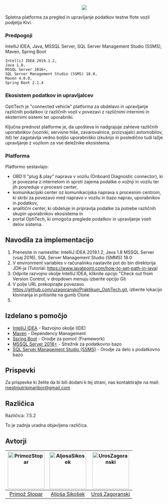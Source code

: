 <p align="center">
  <img  src="http://optitech.sydneyitsolutions.com/wp-content/uploads/2019/03/logo640.png">
</p>
          Spletna platforma za pregled in upravljanje podatkov testne flote vozil podjetja Kivi.

### Predpogoji

IntelliJ IDEA,
Java,
MSSQL Server,
SQL Server Management Studio (SSMS),
Maven,
Spring Boot
```
IntelliJ IDEA 2019.1.2,
Java 1.8,
MSSQL Server 2016+,
SQL Server Management Studio (SSMS) 18.0,
Maven 4.0.0,
Spring Boot 2.1.4
```

### Ekosistem podatkov in upravljalcev

OptiTech je "connected vehicle" platforma za obdelavo in upravljanje različnih podatkov iz različnih vozil v povezavi z različnimi internimi in eksternimi sistemi ter uporabniki. 

Ključna prednost platforme je, da upošteva in nadgrajuje zahteve različnih uporabnikov (vozniki, servisne hiše, zavarovalnice, proizvajalci avtomobilov, itd) ter zagotavlja vedno boljšo uporabniško izkušnjo in posledično tudi lažje upravljanje z vozilom za vse deležnike ekosistema.

### Platforma

Platformo sestavlajo: 

- OBD II "plug & play" naprava v vozilu (Onboard Diagnostic connector), ki je povezana z internetom in sproti zajema podatke o vožnji in vozilu ter jih posreduje v procesni center,
- komunikacijski center oz komunikacijska naprava s procesnim centrom, ki skrbi za povezavo med napravo v vozilu in bazo naprav, uporabnikov in podatkov, 
- analitični center, ki obdeluje in pripravlja podatke za potrebe različnih skupin uporabnikov ekosistema in 
- portal OptiTech, ki omogoča preglede podatkov in upravljanje vseh delov sistema.

## Navodila za implementacijo

1.	Prenesite in namestite: IntelliJ IDEA 2019.1.2, Java 1.8 MSSQL Server (vsaj 2016), SQL Server Management Studio (SMMS) 18.0
2.  V environment variables v računalniku nastavite pot do bin direktorija JDK-ja (Tutorial: https://www.javatpoint.com/how-to-set-path-in-java)
3.	Odprite razvojno okolje IntelliJ IDEA, kliknite opcijo "Check out from Version Control, v dropdown menuju izberite opcijo Git
4.  V polje URL prekopirajte povezavo https://github.com/uzagoranski/Praktikum_OptiTech.git, izberite lokacijo kloniranja in pritisnite na gumb Clone
5.  

## Izdelano s pomočjo

* [IntelliJ IDEA](https://www.jetbrains.com/idea/) - Razvojno okolje (IDE)
* [Maven](https://maven.apache.org/) - Dependency Management
* [Spring Boot](https://spring.io/projects/spring-boot) - Orodje za pomoč (Framework)
* [MSSQL Server 2016+](https://www.microsoft.com/en-us/sql-server/sql-server-2016) - Strežnik za podatkovno bazo
* [SQL Server Management Studio (SSMS)](https://docs.microsoft.com/en-us/sql/ssms/download-sql-server-management-studio-ssms?view=sql-server-2017) - Orodje za delo s podatkovno bazo

## Prispevki

Za prispevke ki želite da bi bili dodani k tej strani, nas kontaktirajte na mail: mestniutripmaribor@gmail.com

## Različica

Različica: 7.5.2

To je zadnja uradna objavljena različica.

## Avtorji

[<img alt="PrimozStopar" src="https://avatars1.githubusercontent.com/u/22565865?s=460&v=4" width="117">](https://github.com/Evixiss) |[<img alt="AljosaSikosek" src="https://avatars2.githubusercontent.com/u/33753351?s=460&v=4" width="117">](https://github.com/aljosasikosek) |[<img alt="UrosZagoranski" src="https://avatars1.githubusercontent.com/u/33725933?s=460&v=4" width="117">](https://github.com/uzagoranski) |
:---: |:---: |:---: |
[Primož Stopar](https://github.com/Evixiss) |[Aljoša Sikošek](https://github.com/aljosasikosek) |[Uroš Zagoranski](https://github.com/uzagoranski) |
